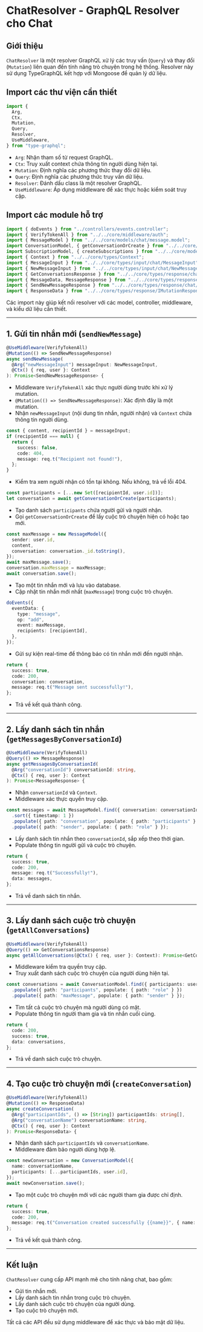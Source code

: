 # ChatResolver - GraphQL Resolver cho Chat

## Giới thiệu
`ChatResolver` là một resolver GraphQL xử lý các truy vấn (`Query`) và thay đổi (`Mutation`) liên quan đến tính năng trò chuyện trong hệ thống. Resolver này sử dụng TypeGraphQL kết hợp với Mongoose để quản lý dữ liệu.

## Import các thư viện cần thiết
```ts
import {
  Arg,
  Ctx,
  Mutation,
  Query,
  Resolver,
  UseMiddleware,
} from "type-graphql";
```
- `Arg`: Nhận tham số từ request GraphQL.
- `Ctx`: Truy xuất context chứa thông tin người dùng hiện tại.
- `Mutation`: Định nghĩa các phương thức thay đổi dữ liệu.
- `Query`: Định nghĩa các phương thức truy vấn dữ liệu.
- `Resolver`: Đánh dấu class là một resolver GraphQL.
- `UseMiddleware`: Áp dụng middleware để xác thực hoặc kiểm soát truy cập.

## Import các module hỗ trợ
```ts
import { doEvents } from "../controllers/events.controller";
import { VerifyTokenAll } from "../../core/middleware/auth";
import { MessageModel } from "../../core/models/chat/message.model";
import ConversationModel, { getConversationOrCreate } from "../../core/models/chat/conversation.model";
import SubscriptionModel, { createSubscriptions } from "../../core/models/chat/subscription.model";
import { Context } from "../../core/types/Context";
import { MessageInput } from "../../core/types/input/chat/MessageInput";
import { NewMessageInput } from "../../core/types/input/chat/NewMessageInput";
import { GetConversationsResponse } from "../../core/types/response/chat/GetConversationsResponse";
import { MessageData, MessageResponse } from "../../core/types/response/chat/MessageResponse";
import { SendNewMessageResponse } from "../../core/types/response/chat/SendNewMessageResponse";
import { ResponseData } from "../../core/types/response/IMutationResponse";
```
Các import này giúp kết nối resolver với các model, controller, middleware, và kiểu dữ liệu cần thiết.

---

## 1. Gửi tin nhắn mới (`sendNewMessage`)
```ts
@UseMiddleware(VerifyTokenAll)
@Mutation(() => SendNewMessageResponse)
async sendNewMessage(
  @Arg("newMessageInput") messageInput: NewMessageInput,
  @Ctx() { req, user }: Context
): Promise<SendNewMessageResponse> {
```
- Middleware `VerifyTokenAll` xác thực người dùng trước khi xử lý mutation.
- `@Mutation(() => SendNewMessageResponse)`: Xác định đây là một mutation.
- Nhận `newMessageInput` (nội dung tin nhắn, người nhận) và `Context` chứa thông tin người dùng.

```ts
const { content, recipientId } = messageInput;
if (recipientId === null) {
  return {
    success: false,
    code: 404,
    message: req.t("Recipient not found!"),
  };
}
```
- Kiểm tra xem người nhận có tồn tại không. Nếu không, trả về lỗi 404.

```ts
const participants = [...new Set([recipientId, user.id])];
let conversation = await getConversationOrCreate(participants);
```
- Tạo danh sách `participants` chứa người gửi và người nhận.
- Gọi `getConversationOrCreate` để lấy cuộc trò chuyện hiện có hoặc tạo mới.

```ts
const maxMessage = new MessageModel({
  sender: user.id,
  content,
  conversation: conversation._id.toString(),
});
await maxMessage.save();
conversation.maxMessage = maxMessage;
await conversation.save();
```
- Tạo một tin nhắn mới và lưu vào database.
- Cập nhật tin nhắn mới nhất (`maxMessage`) trong cuộc trò chuyện.

```ts
doEvents({
  eventData: {
    type: "message",
    op: "add",
    event: maxMessage,
    recipients: [recipientId],
  },
});
```
- Gửi sự kiện real-time để thông báo có tin nhắn mới đến người nhận.

```ts
return {
  success: true,
  code: 200,
  conversation: conversation,
  message: req.t("Message sent successfully!"),
};
```
- Trả về kết quả thành công.

---

## 2. Lấy danh sách tin nhắn (`getMessagesByConversationId`)
```ts
@UseMiddleware(VerifyTokenAll)
@Query(() => MessageResponse)
async getMessagesByConversationId(
  @Arg("conversationId") conversationId: string,
  @Ctx() { req, user }: Context
): Promise<MessageResponse> {
```
- Nhận `conversationId` và `Context`.
- Middleware xác thực quyền truy cập.

```ts
const messages = await MessageModel.find({ conversation: conversationId })
  .sort({ timestamp: 1 })
  .populate({ path: "conversation", populate: { path: "participants" } })
  .populate({ path: "sender", populate: { path: "role" } });
```
- Lấy danh sách tin nhắn theo `conversationId`, sắp xếp theo thời gian.
- Populate thông tin người gửi và cuộc trò chuyện.

```ts
return {
  success: true,
  code: 200,
  message: req.t("Successfully!"),
  data: messages,
};
```
- Trả về danh sách tin nhắn.

---

## 3. Lấy danh sách cuộc trò chuyện (`getAllConversations`)
```ts
@UseMiddleware(VerifyTokenAll)
@Query(() => GetConversationsResponse)
async getAllConversations(@Ctx() { req, user }: Context): Promise<GetConversationsResponse> {
```
- Middleware kiểm tra quyền truy cập.
- Truy xuất danh sách cuộc trò chuyện của người dùng hiện tại.

```ts
const conversations = await ConversationModel.find({ participants: user.id })
  .populate({ path: "participants", populate: { path: "role" } })
  .populate({ path: "maxMessage", populate: { path: "sender" } });
```
- Tìm tất cả cuộc trò chuyện mà người dùng có mặt.
- Populate thông tin người tham gia và tin nhắn cuối cùng.

```ts
return {
  code: 200,
  success: true,
  data: conversations,
};
```
- Trả về danh sách cuộc trò chuyện.

---

## 4. Tạo cuộc trò chuyện mới (`createConversation`)
```ts
@UseMiddleware(VerifyTokenAll)
@Mutation(() => ResponseData)
async createConversation(
  @Arg("participantIds", () => [String]) participantIds: string[],
  @Arg("conversationName") conversationName: string,
  @Ctx() { req, user }: Context
): Promise<ResponseData> {
```
- Nhận danh sách `participantIds` và `conversationName`.
- Middleware đảm bảo người dùng hợp lệ.

```ts
const newConversation = new ConversationModel({
  name: conversationName,
  participants: [...participantIds, user.id],
});
await newConversation.save();
```
- Tạo một cuộc trò chuyện mới với các người tham gia được chỉ định.

```ts
return {
  success: true,
  code: 200,
  message: req.t("Conversation created successfully {{name}}", { name: conversationName }),
};
```
- Trả về kết quả thành công.

---

## Kết luận
`ChatResolver` cung cấp API mạnh mẽ cho tính năng chat, bao gồm:
- Gửi tin nhắn mới.
- Lấy danh sách tin nhắn trong cuộc trò chuyện.
- Lấy danh sách cuộc trò chuyện của người dùng.
- Tạo cuộc trò chuyện mới.

Tất cả các API đều sử dụng middleware để xác thực và bảo mật dữ liệu.

